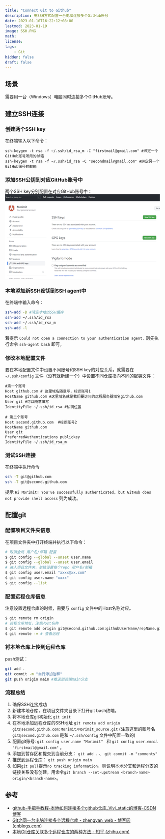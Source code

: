 ```yaml
---
title: "Connect Git to Github"
description: 用SSH方式配置一台电脑连接多个GitHub账号
date: 2023-01-10T16:22:12+08:00
lastmod: 2023-01-19
image: SSH.PNG
math: 
license: 
tags:
    - Git
hidden: false
draft: false
---
```

## 场景
需要用一台（Windows）电脑同时连接多个GitHub账号。

## 建立SSH连接
### 创建两个SSH key
在终端输入以下命令：
```shell
ssh-keygen -t rsa -f ~/.ssh/id_rsa_m -C "firstmail@gmail.com" #绑定一个GitHub账号所用的邮箱
ssh-keygen -t rsa -f ~/.ssh/id_rsa -C "secondmail@gmail.com" #绑定另一个GitHub账号的邮箱
```

### 添加SSH公钥到对应GitHub账号中
两个SSH key分别配置在对应GitHub账号中：
![sshkey](sshkey.png)

### 本地添加新SSH密钥到SSH agent中
在终端中输入命令：
```bash
ssh-add -D #清空本地的SSH缓存
ssh-add ~/.ssh/id_rsa
ssh-add ~/.ssh/id_rsa_m
ssh-add -l
```
若提示 `Could not open a connection to your authentication agent.` 则先执行命令 `ssh-agent bash` 即可。

### 修改本地配置文件 
要在本地配置文件中设置不同账号和SSH key的对应关系，就需要在 `~/.ssh/config` 文件（没有就新建一个）中设置不同仓库指向不同的密钥文件：
```shell
#第一个账号
Host github.com # 这里域名随意写，标识账号1
HostName github.com #这里域名就是我们要访问的远程服务器域名github.com
User git #可以随意填写
IdentityFile ~/.ssh/id_rsa #私钥位置

# 第二个账号 
Host second.github.com  #标识账号2
HostName github.com 
User git 
PreferredAuthentications publickey 
IdentityFile ~/.ssh/id_rsa_m
```

### 测试SSH连接
在终端中执行命令
```bash
ssh -T git@github.com
ssh -T git@second.github.com
```
提示 `Hi Morimit! You've successfully authenticated, but GitHub does not provide shell access` 则为成功。


## 配置git

### 配置项目文件夹信息
在项目文件夹中打开终端并执行以下命令：
```bash
# 取消全局 用户名/邮箱 配置
$ git config --global --unset user.name
$ git config --global --unset user.email
# 进入项目文件夹，单独设置每个repo 用户名/邮箱
$ git config user.email "xxxx@xx.com"
$ git config user.name "xxxx"
$ git config --list
```

### 配置远程仓库信息
注意设置远程仓库的时候，需要与 `config` 文件中的Host名称对应。
```bash
$ git remote rm origin
# 远程仓库地址，注意Host名称
$ git remote add origin git@second.github.com:githubUserName/repName.git
$ git remote -v # 查看远程

```


### 将本地仓库上传到远程仓库
push测试：
```bash
git add .
git commit -m "自行添加注释"
git push origin main #推送到远端main分支
```



### 流程总结
1. 确保SSH连接成功
2. 新建本地仓库，在项目文件夹目录下打开git bash终端。
3. 将本地仓库git初始化 `git init`
4. 在本地添加远程仓库的SSH地址 `git remote add origin git@second.github.com:Morimit/Morimit_source.git` (注意这里的账号名 `git@second.github.com` 是和 `~/.ssh/config` 文件中配置一致的)
5. 配置git账号: `git config user.name "Morimit" ` 和 `git config user.email "firstmail@gmail.com"` 。
6. 添加到暂存区和提交到当前分支： `git add .` 、 `git commit -m "comments"`
7. 推送到远程仓库： `git push origin main`
8. 如果`git pull`提示`no tracking information`，则说明本地分支和远程分支的链接关系没有创建，用命令`git branch --set-upstream <branch-name> origin/<branch-name>`。



## 参考
- [github-手把手教程-本地如何连接多个github仓库_Vivi_static的博客-CSDN博客](https://blog.csdn.net/Vivi_static/article/details/107859874)
- [Git之同一台电脑连接多个远程仓库 - zhengyan_web - 博客园 (cnblogs.com)](https://www.cnblogs.com/zhengyan/p/10728527.html)
- [本地Git仓库关联多个远程仓库的两种方法 - 知乎 (zhihu.com)](https://zhuanlan.zhihu.com/p/82388563)
